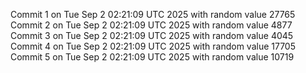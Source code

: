 Commit 1 on Tue Sep  2 02:21:09 UTC 2025 with random value 27765
Commit 2 on Tue Sep  2 02:21:09 UTC 2025 with random value 4877
Commit 3 on Tue Sep  2 02:21:09 UTC 2025 with random value 4045
Commit 4 on Tue Sep  2 02:21:09 UTC 2025 with random value 17705
Commit 5 on Tue Sep  2 02:21:09 UTC 2025 with random value 10719
